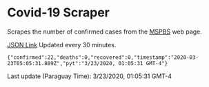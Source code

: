 # Covid-19 Scraper

Scrapes the number of confirmed cases from the [MSPBS](https://www.mspbs.gov.py/covid-19.php) web page.

[JSON Link](https://jmayalag.github.io/covid19-scrape/cases.json)
Updated every 30 minutes.
```
{"confirmed":22,"deaths":0,"recovered":0,"timestamp":"2020-03-23T05:05:31.889Z","pyt":"3/23/2020, 01:05:31 GMT-4"}
```
Last update (Paraguay Time): 3/23/2020, 01:05:31 GMT-4